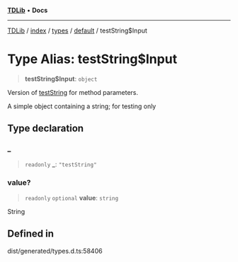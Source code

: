 [**TDLib**](../../../../../../README.md) • **Docs**

***

[TDLib](../../../../../../modules.md) / [index](../../../../../README.md) / [types](../../../README.md) / [default](../README.md) / testString$Input

# Type Alias: testString$Input

> **testString$Input**: `object`

Version of [testString](testString-1.md) for method parameters.

A simple object containing a string; for testing only

## Type declaration

### \_

> `readonly` **\_**: `"testString"`

### value?

> `readonly` `optional` **value**: `string`

String

## Defined in

dist/generated/types.d.ts:58406
